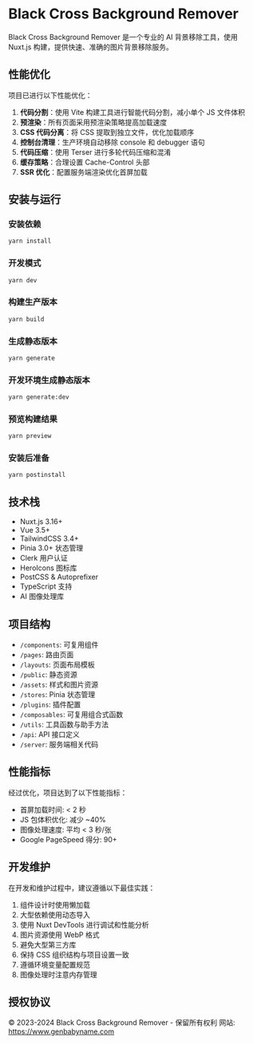 # Black Cross Background Remover

Black Cross Background Remover 是一个专业的 AI 背景移除工具，使用 Nuxt.js 构建，提供快速、准确的图片背景移除服务。

## 性能优化

项目已进行以下性能优化：

1. **代码分割**：使用 Vite 构建工具进行智能代码分割，减小单个 JS 文件体积
2. **预渲染**：所有页面采用预渲染策略提高加载速度
3. **CSS 代码分离**：将 CSS 提取到独立文件，优化加载顺序
4. **控制台清理**：生产环境自动移除 console 和 debugger 语句
5. **代码压缩**：使用 Terser 进行多轮代码压缩和混淆
6. **缓存策略**：合理设置 Cache-Control 头部
7. **SSR 优化**：配置服务端渲染优化首屏加载

## 安装与运行

### 安装依赖

```bash
yarn install
```

### 开发模式

```bash
yarn dev
```

### 构建生产版本

```bash
yarn build
```

### 生成静态版本

```bash
yarn generate
```

### 开发环境生成静态版本

```bash
yarn generate:dev
```

### 预览构建结果

```bash
yarn preview
```

### 安装后准备

```bash
yarn postinstall
```

## 技术栈

- Nuxt.js 3.16+
- Vue 3.5+
- TailwindCSS 3.4+
- Pinia 3.0+ 状态管理
- Clerk 用户认证
- HeroIcons 图标库
- PostCSS & Autoprefixer
- TypeScript 支持
- AI 图像处理库

## 项目结构

- `/components`: 可复用组件
- `/pages`: 路由页面
- `/layouts`: 页面布局模板
- `/public`: 静态资源
- `/assets`: 样式和图片资源
- `/stores`: Pinia 状态管理
- `/plugins`: 插件配置
- `/composables`: 可复用组合式函数
- `/utils`: 工具函数与助手方法
- `/api`: API 接口定义
- `/server`: 服务端相关代码

## 性能指标

经过优化，项目达到了以下性能指标：

- 首屏加载时间: < 2 秒
- JS 包体积优化: 减少 ~40%
- 图像处理速度: 平均 < 3 秒/张
- Google PageSpeed 得分: 90+

## 开发维护

在开发和维护过程中，建议遵循以下最佳实践：

1. 组件设计时使用懒加载
2. 大型依赖使用动态导入
3. 使用 Nuxt DevTools 进行调试和性能分析
4. 图片资源使用 WebP 格式
5. 避免大型第三方库
6. 保持 CSS 组织结构与项目设置一致
7. 遵循环境变量配置规范
8. 图像处理时注意内存管理

## 授权协议

© 2023-2024 Black Cross Background Remover - 保留所有权利
网站: https://www.genbabyname.com